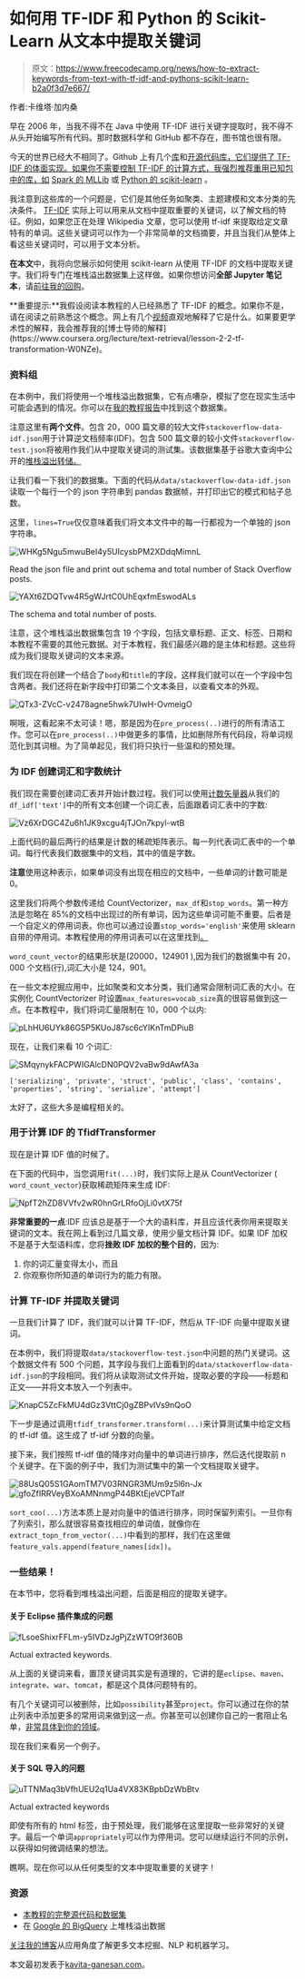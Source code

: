 # 如何用 TF-IDF 和 Python 的 Scikit-Learn 从文本中提取关键词

> 原文：<https://www.freecodecamp.org/news/how-to-extract-keywords-from-text-with-tf-idf-and-pythons-scikit-learn-b2a0f3d7e667/>

作者:卡维塔·加内桑

早在 2006 年，当我不得不在 Java 中使用 TF-IDF 进行关键字提取时，我不得不从头开始编写所有代码。那时数据科学和 GitHub 都不存在，图书馆也很有限。

今天的世界已经大不相同了。Github 上有几个[库](http://scikit-learn.org/stable/modules/generated/sklearn.feature_extraction.text.TfidfTransformer.html#sklearn.feature_extraction.text.TfidfTransformer)和[开源代码库，它们提供了 TF-IDF 的体面实现。如果你不需要控制 TF-IDF 的计算方式，我强烈推荐重用已知包中的库，如](https://github.com/topics/tf-idf?o=desc&s=forks) [Spark 的 MLLib](https://spark.apache.org/docs/2.2.0/mllib-feature-extraction.html) 或 [Python 的 scikit-learn](http://scikit-learn.org/stable/) 。

我注意到这些库的一个问题是，它们是其他任务如聚类、主题建模和文本分类的先决条件。 [TF-IDF](https://en.wikipedia.org/wiki/Tf%E2%80%93idf) 实际上可以用来从文档中提取重要的关键词，以了解文档的特征。例如，如果您正在处理 Wikipedia 文章，您可以使用 tf-idf 来提取给定文章特有的单词。这些关键词可以作为一个非常简单的文档摘要，并且当我们从整体上看这些关键词时，可以用于文本分析。

**在本文**中，我将向您展示如何使用 scikit-learn 从使用 TF-IDF 的文档中提取关键字。我们将专门在堆栈溢出数据集上这样做。如果你想访问**全部 Jupyter 笔记本**，请[前往我的回购](https://github.com/kavgan/data-science-tutorials/tree/master/tf-idf)。

**重要提示:**我假设阅读本教程的人已经熟悉了 TF-IDF 的概念。如果你不是，请在阅读之前熟悉这个概念。网上有几个[视频](https://www.youtube.com/results?search_query=tf-idf.)直观地解释了它是什么。如果要更学术性的解释，我会推荐我的[博士导师的解释](https://www.coursera.org/lecture/text-retrieval/lesson-2-2-tf-transformation-W0NZe)。

### 资料组

在本例中，我们将使用一个堆栈溢出数据集，它有点嘈杂，模拟了您在现实生活中可能会遇到的情况。你可以在[我的教程报告](https://github.com/kavgan/data-science-tutorials/tree/master/tf-idf/data)中找到这个数据集。

注意这里有**两个文件**。包含 20，000 篇文章的较大文件`stackoverflow-data-idf.json`用于计算逆文档频率(IDF)。包含 500 篇文章的较小文件`stackoverflow-test.json`将被用作我们从中提取关键词的测试集。该数据集基于谷歌大查询中公开的[堆栈溢出转储。](https://cloud.google.com/bigquery/public-data/stackoverflow)

让我们看一下我们的数据集。下面的代码从`data/stackoverflow-data-idf.json`读取一个每行一个的 json 字符串到 pandas 数据帧，并打印出它的模式和帖子总数。

这里，`lines=True`仅仅意味着我们将文本文件中的每一行都视为一个单独的 json 字符串。

![WHKg5Ngu5mwuBeI4y5UIcysbPM2XDdqMimnL](img/c9ecd025c452d50c16b30a973f5833ae.png)

Read the json file and print out schema and total number of Stack Overflow posts.

![YAXt6ZDQTvw4R5gWJrtC0UhEqxfmEswodALs](img/efd0658292fee5a20efec01a7d1a0a50.png)

The schema and total number of posts.

注意，这个堆栈溢出数据集包含 19 个字段，包括文章标题、正文、标签、日期和本教程不需要的其他元数据。对于本教程，我们最感兴趣的是主体和标题。这些将成为我们提取关键词的文本来源。

我们现在将创建一个结合了`body`和`title`的字段，这样我们就可以在一个字段中包含两者。我们还将在新字段中打印第二个文本条目，以查看文本的外观。

![QTx3-ZVcC-v2478agne5hwk7UIwH-OvmeigO](img/96a11c08546438579ce006db03ead9d2.png)

啊哦，这看起来不太可读！嗯，那是因为在`pre_process(..)`进行的所有清洁工作。您可以在`pre_process(..)`中做更多的事情，比如删除所有代码段，将单词规范化到其词根。为了简单起见，我们将只执行一些温和的预处理。

### 为 IDF 创建词汇和字数统计

我们现在需要创建词汇表并开始计数过程。我们可以使用[计数矢量器](http://scikit-learn.org/stable/modules/generated/sklearn.feature_extraction.text.CountVectorizer.html)从我们的`df_idf['text']`中的所有文本创建一个词汇表，后面跟着词汇表中的字数:

![Vz6XrDGC4Zu6h1JK9xcgu4jTJOn7kpyl-wtB](img/37d3229742a50b45c9b15e601848e55d.png)

上面代码的最后两行的结果是计数的稀疏矩阵表示。每一列代表词汇表中的一个单词。每行代表我们数据集中的文档，其中的值是字数。

**注意**使用这种表示，如果单词没有出现在相应的文档中，一些单词的计数可能是 0。

这里我们将两个参数传递给 CountVectorizer，`max_df`和`stop_words`。第一种方法是忽略在 85%的文档中出现过的所有单词，因为这些单词可能不重要。后者是一个自定义的停用词表。你也可以通过设置`stop_words='english'`来使用 sklearn 自带的停用词。本教程使用的停用词表可以在这里找到[。](https://github.com/kavgan/data-science-tutorials/tree/master/tf-idf/resources)

`word_count_vector`的结果形状是(20000，124901 ),因为我们的数据集中有 20，000 个文档(行),词汇大小是 124，901。

在一些文本挖掘应用中，比如聚类和文本分类，我们通常会限制词汇表的大小。在实例化 CountVectorizer 时设置`max_features=vocab_size`真的很容易做到这一点。在本教程中，我们将词汇量限制在 10，000 个以内:

![pLhHU6UYk86G5P5KUoJ87sc6cYIKnTmDPiuB](img/ce6e7d8473a56963256c5d43dc6435e1.png)

现在，让我们来看 10 个词汇:

![SMqynykFACPWIGAlcDN0PQV2vaBw9dAwfA3a](img/038e56160c061ee6e246ea7a88da5226.png)

```
['serializing', 'private', 'struct', 'public', 'class', 'contains', 'properties', 'string', 'serialize', 'attempt']
```

太好了，这些大多是编程相关的。

### 用于计算 IDF 的 TfidfTransformer

现在是计算 IDF 值的时候了。

在下面的代码中，当您调用`fit(...)`时，我们实际上是从 CountVectorizer ( `word_count_vector`)获取稀疏矩阵来生成 IDF:

![NpfT2hZD8VVfv2wR0hnGrLRfoOjLi0vtX75f](img/8f072a57385f485f62bb3a26884ae2d9.png)

**非常重要的一点**:IDF 应该总是基于一个大的语料库，并且应该代表你用来提取关键词的文本。我在网上看到过几篇文章，使用少量文档计算 IDF。如果 IDF 加权不是基于大型语料库，您将**挫败 IDF 加权的整个目的**，因为:

1.  你的词汇量变得太小，而且
2.  你观察你所知道的单词行为的能力有限。

### 计算 TF-IDF 并提取关键词

一旦我们计算了 IDF，我们就可以计算 TF-IDF，然后从 TF-IDF 向量中提取关键词。

在本例中，我们将提取`data/stackoverflow-test.json`中问题的热门关键词。这个数据文件有 500 个问题，其字段与我们上面看到的`data/stackoverflow-data-idf.json`的字段相同。我们将从读取测试文件开始，提取必要的字段——标题和正文——并将文本放入一个列表中。

![KnapC5ZcFkMU4dGz3VttCj0gZBPvIVs9nQoO](img/6e83f6273dab09e4aa910661dbffc73a.png)

下一步是通过调用`tfidf_transformer.transform(...)`来计算测试集中给定文档的 tf-idf 值。这生成了 tf-idf 分数的向量。

接下来，我们按照 tf-idf 值的降序对向量中的单词进行排序，然后迭代提取前 n 个关键字。在下面的例子中，我们为测试集中的第一个文档提取关键字。

![88UsQ05S1GAomTM7V03RNGR3MUm9z5l6n-Jx](img/0fefec248a75ebdc29840c9ee0850392.png)![gfoZfIRRVeyBXoAMNnmgP44BKtEjeVCPTalf](img/1d08490f4ea8a80116496eb39be42d3d.png)

`sort_coo(...)`方法本质上是对向量中的值进行排序，同时保留列索引。一旦你有了列索引，那么就很容易查找相应的单词值，就像你在`extract_topn_from_vector(...)`中看到的那样，我们在这里做`feature_vals.append(feature_names[idx])`。

### 一些结果！

在本节中，您将看到堆栈溢出问题，后面是相应的提取关键字。

#### 关于 Eclipse 插件集成的问题

![fLsoeShixrFFLm-y5IVDzJgPjZzWTO9f360B](img/48b6e1f4777f0c37fdc12d63f85f4d17.png)

Actual extracted keywords.

从上面的关键词来看，置顶关键词其实是有道理的，它讲的是`eclipse`、`maven`、`integrate`、`war`、`tomcat`，都是这个具体问题特有的。

有几个关键词可以被删除，比如`possibility`甚至`project`。你可以通过在你的禁止列表中添加更多的常用词来做到这一点。你甚至可以创建你自己的一套阻止名单，[非常具体到你的领域](http://kavita-ganesan.com/tips-for-constructing-custom-stop-word-lists/)。

现在我们来看另一个例子。

#### 关于 SQL 导入的问题

![uTTNMaq3bVfhUEU2q1Ua4VX83KBpbDzWbBtv](img/4e79cc3ecac5234782acf8ab91a32024.png)

Actual extracted keywords

即使有所有的 html 标签，由于预处理，我们能够在这里提取一些非常好的关键字。最后一个单词`appropriately`可以作为停用词。您可以继续运行不同的示例，以获得如何微调结果的想法。

瞧啊。现在你可以从任何类型的文本中提取重要的关键字！

### 资源

*   [本教程的完整源代码和数据集](https://github.com/kavgan/data-science-tutorials/tree/master/tf-idf/)
*   在 [Google 的 BigQuery](https://cloud.google.com/bigquery/public-data/stackoverflow) 上堆栈溢出数据

[关注我的博客](http://kavita-ganesan.com/subscribe/#.XGs_lpNKigQ)从应用角度了解更多文本挖掘、NLP 和机器学习。

本文最初发表于[kavita-ganesan.com](http://kavita-ganesan.com/extracting-keywords-from-text-with-tf-idf-and-pythons-scikit-learn/)。